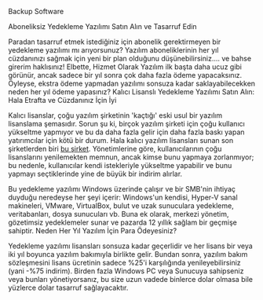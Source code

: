 Backup Software


Aboneliksiz Yedekleme Yazılımı Satın Alın ve Tasarruf Edin

Paradan tasarruf etmek istediğiniz için abonelik gerektirmeyen bir yedekleme yazılımı mı arıyorsunuz? Yazılım aboneliklerinin her yıl cüzdanınızı sağmak için yeni bir plan olduğunu düşünebilirsiniz.... ve bahse girerim haklısınız! Elbette, Hizmet Olarak Yazılım ilk başta daha ucuz gibi görünür, ancak sadece bir yıl sonra çok daha fazla ödeme yapacaksınız. Öyleyse, ekstra ödeme yapmadan yazılımı sonsuza kadar saklayabilecekken neden her yıl ödeme yapasınız?
Kalıcı Lisanslı Yedekleme Yazılımı Satın Alın: Hala Etrafta ve Cüzdanınız İçin İyi

Kalıcı lisanslar, çoğu yazılım şirketinin 'kaçtığı' eski usul bir yazılım lisanslama şemasıdır. Sorun şu ki, birçok yazılım şirketi için çoğu kullanıcı yükseltme yapmıyor ve bu da daha fazla gelir için daha fazla baskı yapan yatırımcılar için kötü bir durum.
Hala kalıcı yazılım lisansları sunan son şirketlerden biri [bu şirket](https://backupchain.com/en/hyper-v-backup/). Yönetimlerine göre, kullanıcılarının çoğu lisanslarını yenilemekten memnun, ancak kimse bunu yapmaya zorlanmıyor; bu nedenle, kullanıcılar kendi istekleriyle yükseltme yapabilir ve bunu yapmayı seçtiklerinde yine de büyük bir indirim alırlar.

Bu yedekleme yazılımı Windows üzerinde çalışır ve bir SMB'nin ihtiyaç duyduğu neredeyse her şeyi içerir: Windows'un kendisi, Hyper-V sanal makineleri, VMware, VirtualBox, bulut ve uzak sunuculara yedekleme, veritabanları, dosya sunucuları vb. Buna ek olarak, merkezi yönetim, gözetimsiz yedeklemeler sunar ve pazarda 12 yıllık sağlam bir geçmişe sahiptir.
Neden Her Yıl Yazılım İçin Para Ödeyesiniz?

Yedekleme yazılımı lisansları sonsuza kadar geçerlidir ve her lisans bir veya iki yıl boyunca yazılım bakımıyla birlikte gelir. Bundan sonra, yazılım bakım sözleşmesini lisans ücretinin sadece %25'i karşılığında yenileyebilirsiniz (yani -%75 indirim). Birden fazla Windows PC veya Sunucuya sahipseniz veya bunları yönetiyorsanız, bu size uzun vadede binlerce dolar olmasa bile yüzlerce dolar tasarruf sağlayacaktır.
